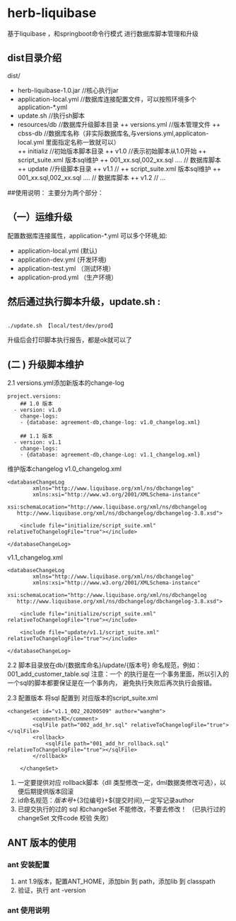 # herb-liquibase
基于liquibase ，和springboot命令行模式 进行数据库脚本管理和升级

## dist目录介绍
dist/
+ herb-liquibase-1.0.jar //核心执行jar
+ application-local.yml //数据库连接配置文件，可以按照环境多个application-*.yml
+ update.sh //执行sh脚本 
+ resources/db  //数据库升级脚本目录
    ++ versions.yml //版本管理文件
    ++ cbss-db //数据库名称（非实际数据库名,与versions.yml,applicaton-local.yml 里面指定名称一致就可以）    
        ++ initializ //初始版本脚本目录
           ++ v1.0 //表示初始脚本从1.0开始
                ++ script_suite.xml 版本sql维护
                ++ 001_xx.sql,002_xx.sql .... // 数据库脚本
        ++ update //升级脚本目录 
            ++ v1.1 //
                 ++ script_suite.xml 版本sql维护
                 ++ 001_xx.sql,002_xx.sql .... // 数据库脚本
            ++ v1.2 //
            ...
            
##使用说明：
主要分为两个部分：
## （一）运维升级
配置数据库连接属性，application-*.yml
可以多个环境,如: 
* application-local.yml (默认)
* application-dev.yml (开发环境)
* application-test.yml （测试环境）
* application-prod.yml （生产环境）

然后通过执行脚本升级，update.sh : 
---
<code>
./update.sh 【local/test/dev/prod】
</code>

升级后会打印脚本执行报告，都是ok就可以了

## (二 ) 升级脚本维护
2.1 versions.yml添加新版本的change-log
```
project.versions:
    ## 1.0 版本
  - version: v1.0
    change-logs:
    - {database: agreement-db,change-log: v1.0_changelog.xml}
    
    ## 1.1 版本
  - version: v1.1
    change-logs:
    - {database: agreement-db,change-Log: v1.1_changelog.xml}
```
维护版本changelog
v1.0_changelog.xml
``` 
<databaseChangeLog
        xmlns="http://www.liquibase.org/xml/ns/dbchangelog"
        xmlns:xsi="http://www.w3.org/2001/XMLSchema-instance"
        xsi:schemaLocation="http://www.liquibase.org/xml/ns/dbchangelog
   http://www.liquibase.org/xml/ns/dbchangelog/dbchangelog-3.8.xsd">

    <include file="initialize/script_suite.xml" relativeToChangelogFile="true"></include>

</databaseChangeLog>
```
v1.1_changelog.xml
```
<databaseChangeLog
        xmlns="http://www.liquibase.org/xml/ns/dbchangelog"
        xmlns:xsi="http://www.w3.org/2001/XMLSchema-instance"
        xsi:schemaLocation="http://www.liquibase.org/xml/ns/dbchangelog
   http://www.liquibase.org/xml/ns/dbchangelog/dbchangelog-3.8.xsd">

    <include file="initialize/script_suite.xml" relativeToChangelogFile="true"></include>

    <include file="update/v1.1/script_suite.xml" relativeToChangelogFile="true"></include>

</databaseChangeLog>
```


2.2 脚本目录放在db/{数据库命名}/update/{版本号}
命名规范，例如：001_add_customer_table.sql
注意：一个 <changeSet> 的执行是在一个事务里面，所以引入的一个sql的脚本都要保证是在一个事务内，
避免执行失败后再次执行会报错。

2.3 配置版本
将sql 配置到 对应版本的script_suite.xml

```
<changeSet id="v1.1_002_20200509" author="wanghm">
        <comment>和</comment>
        <sqlFile path="002_add_hr.sql" relativeToChangelogFile="true"></sqlFile>
        <rollback>
            <sqlFile path="001_add_hr_rollback.sql"  relativeToChangelogFile="true"></sqlFile>
        </rollback>
        
    </changeSet>
```
1. 一定要提供对应 rollback脚本（dll 类型修改一定，dml数据类修改可选），以便后期提供版本回滚
2. id命名规范：${版本号}+${3位编号}+${提交时间},一定写记录author
3. 已提交执行的过的 sql 和changeSet 不能修改，不要去修改！ （已执行过的 changeSet 文件code 校验 失败）




## ANT 版本的使用
### ant 安装配置
1. ant 1.9版本，配置ANT_HOME，添加bin 到 path，添加lib 到 classpath
2. 验证，执行 ant -version 

### ant 使用说明






